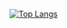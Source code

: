 [![Top Langs](https://gh-readme-theta.vercel.app/api/top-langs/?username=alexekinney&langs_count=10)](https://github.com/anuraghazra/github-readme-stats)
